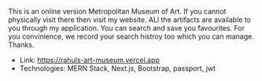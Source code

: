 This is an online version Metropolitan Museum of Art. If you cannot physically visit there then visit my website. ALl the artifacts are available to you through my application. You can search and save you favourites. For you convinience, we record your search histroy too which you can manage. Thanks.
- Link: https://rahuls-art-museum.vercel.app
- Technologies: MERN Stack, Next.js, Bootstrap, passport, jwt
